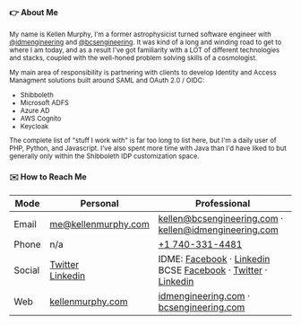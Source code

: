#### :point_right: About Me 
<small>

My name is Kellen Murphy, I'm a former astrophysicist turned software engineer with [@idmengineering](https://github.com/idmengineering) and [@bcsengineering](https://github.com/bcsengineering). It was kind of a long and winding road to get to where I am today, and as a result I've got familiarity with a LOT of different technologies and stacks, coupled with the well-honed problem solving skills of a cosmologist. 

My main area of responsibility is partnering with clients to develop Identity and Access Managment solutions built around SAML and OAuth 2.0 / OIDC:

- Shibboleth
- Microsoft ADFS
- Azure AD
- AWS Cognito
- Keycloak

The complete list of "stuff I work with" is far too long to list here, but I'm a daily user of PHP, Python, and Javascript. I've also spent more time with Java than I'd have liked to but generally only within the Shibboleth IDP customization space.

</small>

#### :envelope: How to Reach Me

Mode   | Personal                                                                                                 | Professional 
-----  | -------------------------------------------------------------------------------------------------------- | ------------------------------------------------------------
Email  | me@kellenmurphy.com                                                                                      | kellen@bcsengineering.com &middot; kellen@idmengineering.com
Phone  | n/a                                                                                                      | <a href="tel:+17403314481">+1 740-331-4481</a>
Social | [Twitter](https://twitter.com/kellenmurphy) <br /> [Linkedin](https://www.linkedin.com/in/kellenmurphy/) | IDME: [Facebook](http://www.facebook.com/IdentityManagementEngineering/) &middot; [Linkedin](https://www.linkedin.com/company/identity-management-engineering) <br/> BCSE [Facebook](http://www.facebook.com/bcsengineering//) &middot; [Twitter](https://twitter.com/bcsengineering) &middot; [Linkedin](https://www.linkedin.com/groups/BCS-Engineering-3603060)
Web    | [kellenmurphy.com](kellenmurphy.com)                                                                     | [idmengineering.com](idmengineering.com) &middot; [bcsengineering.com](bcsengineering.com)
